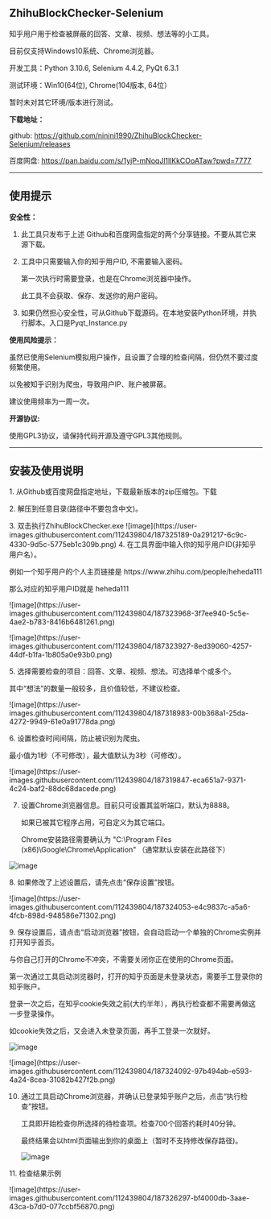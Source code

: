 <h2> ZhihuBlockChecker-Selenium </h2>
知乎用户用于检查被屏蔽的回答、文章、视频、想法等的小工具。<p>
目前仅支持Windows10系统、Chrome浏览器。<p>

开发工具：Python 3.10.6, Selenium 4.4.2, PyQt 6.3.1<p>
测试环境：Win10(64位), Chrome(104版本, 64位）<p>
暂时未对其它环境/版本进行测试。

**下载地址：**<p>
github: https://github.com/ninini1990/ZhihuBlockChecker-Selenium/releases<p>
百度网盘: https://pan.baidu.com/s/1yjP-mNoqJl1llKkCOoATaw?pwd=7777 <p>

---
<h2>使用提示</h2> <p>

**安全性：**<p>
1. 此工具只发布于上述 Github和百度网盘指定的两个分享链接。不要从其它来源下载。<p>
2. 工具中只需要输入你的知乎用户ID, 不需要输入密码。<p>
第一次执行时需要登录，也是在Chrome浏览器中操作。<p>
此工具不会获取、保存、发送你的用户密码。<p>
3. 如果仍然担心安全性，可从Github下载源码。在本地安装Python环境，并执行脚本。入口是Pyqt_Instance.py<p>

**使用风险提示：**<p>
虽然已使用Selenium模拟用户操作，且设置了合理的检查间隔，但仍然不要过度频繁使用。<p>
以免被知乎识别为爬虫，导致用户IP、账户被屏蔽。<p>
建议使用频率为一周一次。<p>

**开源协议:**<p>
使用GPL3协议，请保持代码开源及遵守GPL3其他规则。

---
<h2>安装及使用说明</h2>
1. 从Github或百度网盘指定地址，下载最新版本的zip压缩包。下载<p>
2. 解压到任意目录(路径中不要包含中文)。<p>
3. 双击执行ZhihuBlockChecker.exe
![image](https://user-images.githubusercontent.com/112439804/187325189-0a291217-6c9c-4330-9d5c-5775eb1c309b.png)
4. 在工具界面中输入你的知乎用户ID(非知乎用户名）。<p>
例如一个知乎用户的个人主页链接是 https://www.zhihu.com/people/heheda111 <p>
那么对应的知乎用户ID就是 heheda111<p>
![image](https://user-images.githubusercontent.com/112439804/187323968-3f7ee940-5c5e-4ae2-b783-8416b6481261.png)
<p>
![image](https://user-images.githubusercontent.com/112439804/187323927-8ed39060-4257-44df-b1fa-1b805a0e93b0.png)
<p>
5. 选择需要检查的项目：回答、文章、视频、想法。可选择单个或多个。<p>
其中“想法”的数量一般较多，且价值较低，不建议检查。<p>
![image](https://user-images.githubusercontent.com/112439804/187318983-00b368a1-25da-4272-9949-61e0a91778da.png)
<p>
6. 设置检查时间间隔，防止被识别为爬虫。<p>
最小值为1秒（不可修改），最大值默认为3秒（可修改）。<p>
![image](https://user-images.githubusercontent.com/112439804/187319847-eca651a7-9371-4c24-baf2-88dc68dacede.png)
<p>

7. 设置Chrome浏览器信息。目前只可设置其监听端口，默认为8888。<p>
如果已被其它程序占用，可自定义为其它端口。<p>
Chrome安装路径需要确认为 "C:\\Program Files (x86)\\Google\\Chrome\\Application" （通常默认安装在此路径下）<p>

![image](https://user-images.githubusercontent.com/112439804/187319865-13c4528c-2b52-4fc5-895a-9642a3acf036.png)
<p>
8. 如果修改了上述设置后，请先点击“保存设置”按钮。<p>
![image](https://user-images.githubusercontent.com/112439804/187324053-e4c9837c-a5a6-4fcb-898d-948586e71302.png)
<p>
9. 保存设置后，请点击“启动浏览器”按钮，会自动启动一个单独的Chrome实例并打开知乎首页。<p>
与你自己打开的Chrome不冲突，不需要关闭你正在使用的Chrome页面。<p>
第一次通过工具启动浏览器时，打开的知乎页面是未登录状态，需要手工登录你的知乎账户。<p>
登录一次之后，在知乎cookie失效之前(大约半年），再执行检查都不需要再做这一步登录操作。<p>
如cookie失效之后，又会进入未登录页面，再手工登录一次就好。<p>

![image](https://user-images.githubusercontent.com/112439804/187320429-76ed4425-fd15-471e-801a-08fee7bb8dca.png)
<p>
![image](https://user-images.githubusercontent.com/112439804/187324092-97b494ab-e593-4a24-8cea-31082b427f2b.png)
<p>

10. 通过工具启动Chrome浏览器，并确认已登录知乎账户之后，点击“执行检查”按钮。<p>
工具即开始检查你所选择的待检查项。检查700个回答约耗时40分钟。<p>
最终结果会以html页面输出到你的桌面上（暂时不支持修改保存路径)。<p>
![image](https://user-images.githubusercontent.com/112439804/187324173-e5801b8f-9b06-4a3c-85aa-3e7be5a757b2.png)
<p>
11. 检查结果示例<p>
![image](https://user-images.githubusercontent.com/112439804/187326297-bf4000db-3aae-43ca-b7d0-077ccbf56870.png)






